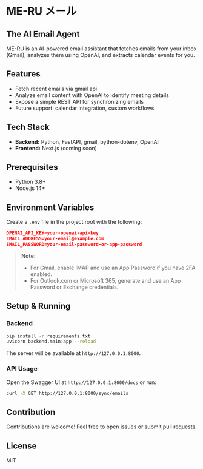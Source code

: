 # ME-RU メール
## The AI Email Agent

ME-RU is an AI-powered email assistant that fetches emails from your inbox (Gmail), analyzes them using OpenAI, and extracts calendar events for you.

## Features
- Fetch recent emails via gmail api
- Analyze email content with OpenAI to identify meeting details
- Expose a simple REST API for synchronizing emails
- Future support: calendar integration, custom workflows

## Tech Stack
- **Backend:** Python, FastAPI, gmail, python-dotenv, OpenAI
- **Frontend:** Next.js (coming soon)

## Prerequisites
- Python 3.8+
- Node.js 14+

## Environment Variables
Create a `.env` file in the project root with the following:

```json
OPENAI_API_KEY=your-openai-api-key
EMAIL_ADDRESS=your-email@example.com
EMAIL_PASSWORD=your-email-password-or-app-password
```

> **Note:**
> - For Gmail, enable IMAP and use an App Password if you have 2FA enabled.
> - For Outlook.com or Microsoft 365, generate and use an App Password or Exchange credentials.

## Setup & Running

### Backend
```bash
pip install -r requirements.txt
uvicorn backend.main:app --reload
```
The server will be available at `http://127.0.0.1:8000`.

### API Usage
Open the Swagger UI at `http://127.0.0.1:8000/docs` or run:
```bash
curl -X GET http://127.0.0.1:8000/sync/emails
```

## Contribution
Contributions are welcome! Feel free to open issues or submit pull requests.

## License
MIT 


